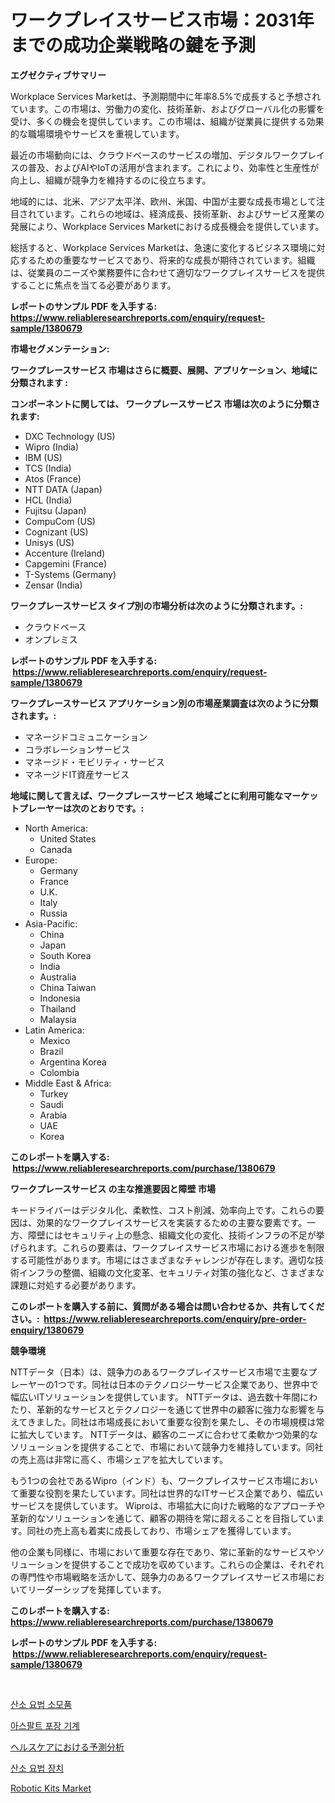 <p><h1>ワークプレイスサービス市場：2031年までの成功企業戦略の鍵を予測</h1></p><p><strong>エグゼクティブサマリー</strong></p>
<p><p>Workplace Services Marketは、予測期間中に年率8.5%で成長すると予想されています。この市場は、労働力の変化、技術革新、およびグローバル化の影響を受け、多くの機会を提供しています。この市場は、組織が従業員に提供する効果的な職場環境やサービスを重視しています。</p><p>最近の市場動向には、クラウドベースのサービスの増加、デジタルワークプレイスの普及、およびAIやIoTの活用が含まれます。これにより、効率性と生産性が向上し、組織が競争力を維持するのに役立ちます。</p><p>地域的には、北米、アジア太平洋、欧州、米国、中国が主要な成長市場として注目されています。これらの地域は、経済成長、技術革新、およびサービス産業の発展により、Workplace Services Marketにおける成長機会を提供しています。</p><p>総括すると、Workplace Services Marketは、急速に変化するビジネス環境に対応するための重要なサービスであり、将来的な成長が期待されています。組織は、従業員のニーズや業務要件に合わせて適切なワークプレイスサービスを提供することに焦点を当てる必要があります。</p></p>
<p><strong>レポートのサンプル PDF を入手する: <a href="https://www.reliableresearchreports.com/enquiry/request-sample/1380679">https://www.reliableresearchreports.com/enquiry/request-sample/1380679</a></strong></p>
<p><strong>市場セグメンテーション:</strong></p>
<p><strong> ワークプレースサービス 市場はさらに概要、展開、アプリケーション、地域に分類されます :</strong></p>
<p><strong>コンポーネントに関しては、 ワークプレースサービス 市場は次のように分類されます: &nbsp;</strong></p>
<p><ul><li>DXC Technology (US)</li><li>Wipro (India)</li><li>IBM (US)</li><li>TCS (India)</li><li>Atos (France)</li><li>NTT DATA (Japan)</li><li>HCL (India)</li><li>Fujitsu (Japan)</li><li>CompuCom (US)</li><li>Cognizant (US)</li><li>Unisys (US)</li><li>Accenture (Ireland)</li><li>Capgemini (France)</li><li>T-Systems (Germany)</li><li>Zensar (India)</li></ul></p>
<p><strong> ワークプレースサービス タイプ別の市場分析は次のように分類されます。:</strong></p>
<p><ul><li>クラウドベース</li><li>オンプレミス</li></ul></p>
<p><strong>レポートのサンプル PDF を入手する: &nbsp;<a href="https://www.reliableresearchreports.com/enquiry/request-sample/1380679">https://www.reliableresearchreports.com/enquiry/request-sample/1380679</a></strong></p>
<p><strong> ワークプレースサービス アプリケーション別の市場産業調査は次のように分類されます。:</strong></p>
<p><ul><li>マネージドコミュニケーション</li><li>コラボレーションサービス</li><li>マネージド・モビリティ・サービス</li><li>マネージドIT資産サービス</li></ul></p>
<p><strong>地域に関して言えば、ワークプレースサービス 地域ごとに利用可能なマーケットプレーヤーは次のとおりです。:</strong></p>
<p><ul>
    <li>
        North America:
        <ul>
            <li>United States</li>
            <li>Canada</li>
        </ul>
    </li>
    <li>
        Europe:
        <ul>
            <li>Germany</li>
            <li>France</li>
            <li>U.K.</li>
            <li>Italy</li>
            <li>Russia</li>
        </ul>
    </li>
    <li>
        Asia-Pacific:
        <ul>
            <li>China</li>
            <li>Japan</li>
            <li>South Korea</li>
            <li>India</li>
            <li>Australia</li>
            <li>China Taiwan</li>
            <li>Indonesia</li>
            <li>Thailand</li>
            <li>Malaysia</li>
        </ul>
    </li>
    <li>
        Latin America:
        <ul>
            <li>Mexico</li>
            <li>Brazil</li>
            <li>Argentina Korea</li>
            <li>Colombia</li>
        </ul>
    </li>
    <li>
        Middle East & Africa:
        <ul>
            <li>Turkey</li>
            <li>Saudi</li>
            <li>Arabia</li>
            <li>UAE</li>
            <li>Korea</li>
        </ul>
    </li>
    </ul></p>
<p><strong>このレポートを購入する: &nbsp;<a href="https://www.reliableresearchreports.com/purchase/1380679">https://www.reliableresearchreports.com/purchase/1380679</a></strong></p>
<p><strong>ワークプレースサービス の主な推進要因と障壁 市場</strong></p>
<p><p>キードライバーはデジタル化、柔軟性、コスト削減、効率向上です。これらの要因は、効果的なワークプレイスサービスを実装するための主要な要素です。一方、障壁にはセキュリティ上の懸念、組織文化の変化、技術インフラの不足が挙げられます。これらの要素は、ワークプレイスサービス市場における進歩を制限する可能性があります。市場にはさまざまなチャレンジが存在します。適切な技術インフラの整備、組織の文化変革、セキュリティ対策の強化など、さまざまな課題に対処する必要があります。</p></p>
<p><strong>このレポートを購入する前に、質問がある場合は問い合わせるか、共有してください。:&nbsp; <a href="https://www.reliableresearchreports.com/enquiry/pre-order-enquiry/1380679">https://www.reliableresearchreports.com/enquiry/pre-order-enquiry/1380679</a></strong></p>
<p><strong>競争環境</strong></p>
<p><p>NTTデータ（日本）は、競争力のあるワークプレイスサービス市場で主要なプレーヤーの1つです。同社は日本のテクノロジーサービス企業であり、世界中で幅広いITソリューションを提供しています。 NTTデータは、過去数十年間にわたり、革新的なサービスとテクノロジーを通じて世界中の顧客に強力な影響を与えてきました。同社は市場成長において重要な役割を果たし、その市場規模は常に拡大しています。 NTTデータは、顧客のニーズに合わせて柔軟かつ効果的なソリューションを提供することで、市場において競争力を維持しています。同社の売上高は非常に高く、市場シェアを拡大しています。</p><p>もう1つの会社であるWipro（インド）も、ワークプレイスサービス市場において重要な役割を果たしています。同社は世界的なITサービス企業であり、幅広いサービスを提供しています。 Wiproは、市場拡大に向けた戦略的なアプローチや革新的なソリューションを通じて、顧客の期待を常に超えることを目指しています。同社の売上高も着実に成長しており、市場シェアを獲得しています。</p><p>他の企業も同様に、市場において重要な存在であり、常に革新的なサービスやソリューションを提供することで成功を収めています。これらの企業は、それぞれの専門性や市場戦略を活かして、競争力のあるワークプレイスサービス市場においてリーダーシップを発揮しています。</p></p>
<p><strong>このレポートを購入する: &nbsp; <a href="https://www.reliableresearchreports.com/purchase/1380679">https://www.reliableresearchreports.com/purchase/1380679</a></strong></p>
<p><strong>レポートのサンプル PDF を入手する: &nbsp;<a href="https://www.reliableresearchreports.com/enquiry/request-sample/1380679">https://www.reliableresearchreports.com/enquiry/request-sample/1380679</a></strong><strong></strong></p>
<p>&nbsp;</p>
<p><p><a href="https://github.com/laholand/Market-Research-Report-List-2/blob/main/9354319192716.md">산소 요법 소모품</a></p><p><a href="https://medium.com/@conradkirrlin76575/%EC%95%84%EC%8A%A4%ED%8C%94%ED%8A%B8-%ED%8F%AC%EC%9E%A5%EA%B8%B0-%EC%8B%9C%EC%9E%A5-%EA%B2%BD%EC%9F%81-%EB%B6%84%EC%84%9D-%EC%8B%9C%EC%9E%A5-%ED%8A%B8%EB%A0%8C%EB%93%9C-%EB%B0%8F-2031%EB%85%84%EA%B9%8C%EC%A7%80%EC%9D%98-%EC%98%88%EC%B8%A1-a39a5e86a799">아스팔트 포장 기계</a></p><p><a href="https://medium.com/@arimuller2009/%E4%BA%88%E6%B8%AC%E5%88%86%E6%9E%90%E3%81%AE%E5%81%A5%E5%BA%B7%E5%8C%BB%E7%99%82%E5%B8%82%E5%A0%B4-2031%E5%B9%B4%E3%81%BE%E3%81%A7%E3%81%AE%E3%83%88%E3%83%AC%E3%83%B3%E3%83%89-%E4%BA%88%E6%B8%AC-%E7%AB%B6%E4%BA%89%E5%88%86%E6%9E%90-465c5ab4900b">ヘルスケアにおける予測分析</a></p><p><a href="https://github.com/vsnao330707/Market-Research-Report-List-1/blob/main/2074075192717.md">산소 요법 장치</a></p><p><a href="https://view.publitas.com/reportprime-1/insights-into-robotic-kits-market-size-analysing-market-share-trends-and-growth-from-2024-to-2031/">Robotic Kits Market</a></p></p>